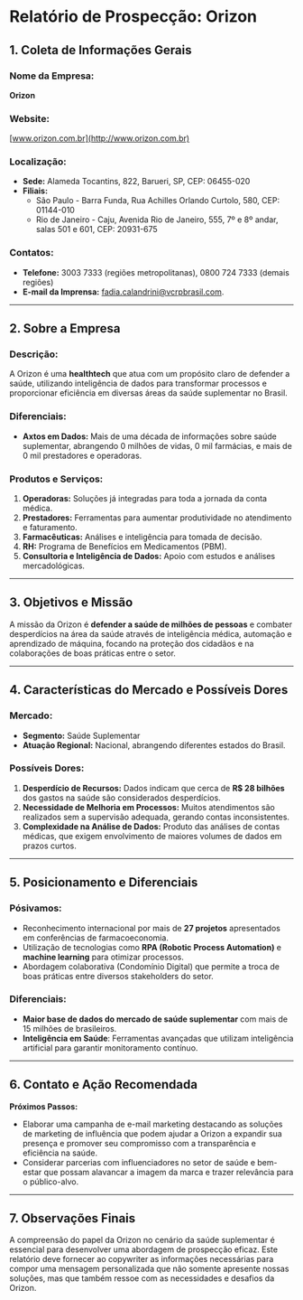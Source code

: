 # Relatório de Prospecção: Orizon

## 1. Coleta de Informações Gerais

### Nome da Empresa:
**Orizon**

### Website:
[www.orizon.com.br](http://www.orizon.com.br)

### Localização:
- **Sede:** Alameda Tocantins, 822, Barueri, SP, CEP: 06455-020
- **Filiais:**
  - São Paulo - Barra Funda, Rua Achilles Orlando Curtolo, 580, CEP: 01144-010
  - Rio de Janeiro - Caju, Avenida Rio de Janeiro, 555, 7º e 8º andar, salas 501 e 601, CEP: 20931-675

### Contatos:
- **Telefone:** 3003 7333 (regiões metropolitanas), 0800 724 7333 (demais regiões)
- **E-mail da Imprensa:** fadia.calandrini@vcrpbrasil.com.

---

## 2. Sobre a Empresa

### Descrição:
A Orizon é uma **healthtech** que atua com um propósito claro de defender a saúde, utilizando inteligência de dados para transformar processos e proporcionar eficiência em diversas áreas da saúde suplementar no Brasil. 

### Diferenciais:
- **Axtos em Dados:** Mais de uma década de informações sobre saúde suplementar, abrangendo 0 milhões de vidas, 0 mil farmácias, e mais de 0 mil prestadores e operadoras.
  
### Produtos e Serviços:
1. **Operadoras:** Soluções já integradas para toda a jornada da conta médica.
2. **Prestadores:** Ferramentas para aumentar produtividade no atendimento e faturamento.
3. **Farmacêuticas:** Análises e inteligência para tomada de decisão.
4. **RH:** Programa de Benefícios em Medicamentos (PBM).
5. **Consultoria e Inteligência de Dados:** Apoio com estudos e análises mercadológicas.

---

## 3. Objetivos e Missão

A missão da Orizon é **defender a saúde de milhões de pessoas** e combater desperdícios na área da saúde através de inteligência médica, automação e aprendizado de máquina, focando na proteção dos cidadãos e na colaborações de boas práticas entre o setor.

---

## 4. Características do Mercado e Possíveis Dores

### Mercado:
- **Segmento:** Saúde Suplementar
- **Atuação Regional:** Nacional, abrangendo diferentes estados do Brasil.

### Possíveis Dores:
1. **Desperdício de Recursos:** Dados indicam que cerca de **R$ 28 bilhões** dos gastos na saúde são considerados desperdícios.
2. **Necessidade de Melhoria em Processos:** Muitos atendimentos são realizados sem a supervisão adequada, gerando contas inconsistentes.
3. **Complexidade na Análise de Dados:** Produto das análises de contas médicas, que exigem envolvimento de maiores volumes de dados em prazos curtos.

---

## 5. Posicionamento e Diferenciais

### Pósivamos:
- Reconhecimento internacional por mais de **27 projetos** apresentados em conferências de farmacoeconomia.
- Utilização de tecnologias como **RPA (Robotic Process Automation)** e **machine learning** para otimizar processos.
- Abordagem colaborativa (Condomínio Digital) que permite a troca de boas práticas entre diversos stakeholders do setor.

### Diferenciais:
- **Maior base de dados do mercado de saúde suplementar** com mais de 15 milhões de brasileiros.
- **Inteligência em Saúde**: Ferramentas avançadas que utilizam inteligência artificial para garantir monitoramento contínuo.

---

## 6. Contato e Ação Recomendada

**Próximos Passos:**
- Elaborar uma campanha de e-mail marketing destacando as soluções de marketing de influência que podem ajudar a Orizon a expandir sua presença e promover seu compromisso com a transparência e eficiência na saúde.
- Considerar parcerias com influenciadores no setor de saúde e bem-estar que possam alavancar a imagem da marca e trazer relevância para o público-alvo.

---

## 7. Observações Finais

A compreensão do papel da Orizon no cenário da saúde suplementar é essencial para desenvolver uma abordagem de prospecção eficaz. Este relatório deve fornecer ao copywriter as informações necessárias para compor uma mensagem personalizada que não somente apresente nossas soluções, mas que também ressoe com as necessidades e desafios da Orizon.